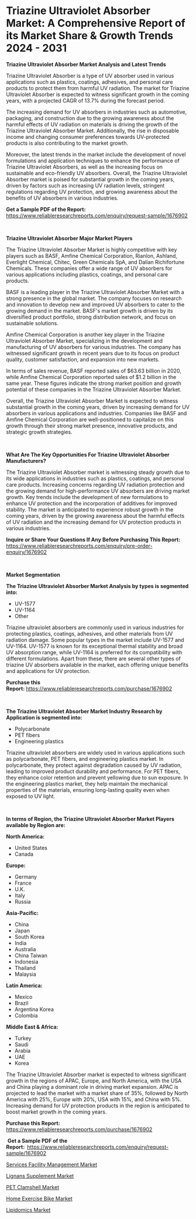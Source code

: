 <p><h1>Triazine Ultraviolet Absorber Market: A Comprehensive Report of its Market Share & Growth Trends 2024 - 2031</h1></p><p><strong>Triazine Ultraviolet Absorber Market Analysis and Latest Trends</strong></p>
<p><p>Triazine Ultraviolet Absorber is a type of UV absorber used in various applications such as plastics, coatings, adhesives, and personal care products to protect them from harmful UV radiation. The market for Triazine Ultraviolet Absorber is expected to witness significant growth in the coming years, with a projected CAGR of 13.7% during the forecast period.</p><p>The increasing demand for UV absorbers in industries such as automotive, packaging, and construction due to the growing awareness about the harmful effects of UV radiation on materials is driving the growth of the Triazine Ultraviolet Absorber Market. Additionally, the rise in disposable income and changing consumer preferences towards UV-protected products is also contributing to the market growth.</p><p>Moreover, the latest trends in the market include the development of novel formulations and application techniques to enhance the performance of Triazine Ultraviolet Absorbers, as well as the increasing focus on sustainable and eco-friendly UV absorbers. Overall, the Triazine Ultraviolet Absorber market is poised for substantial growth in the coming years, driven by factors such as increasing UV radiation levels, stringent regulations regarding UV protection, and growing awareness about the benefits of UV absorbers in various industries.</p></p>
<p><strong>Get a Sample PDF of the Report:&nbsp;</strong> <a href="https://www.reliableresearchreports.com/enquiry/request-sample/1676902">https://www.reliableresearchreports.com/enquiry/request-sample/1676902</a></p>
<p>&nbsp;</p>
<p><strong>Triazine Ultraviolet Absorber Major Market Players</strong></p>
<p><p>The Triazine Ultraviolet Absorber Market is highly competitive with key players such as BASF, Amfine Chemical Corporation, Rianlon, Ashland, Everlight Chemical, Chitec, Green Chemicals SpA, and Dalian Richifortune Chemicals. These companies offer a wide range of UV absorbers for various applications including plastics, coatings, and personal care products.</p><p>BASF is a leading player in the Triazine Ultraviolet Absorber Market with a strong presence in the global market. The company focuses on research and innovation to develop new and improved UV absorbers to cater to the growing demand in the market. BASF's market growth is driven by its diversified product portfolio, strong distribution network, and focus on sustainable solutions.</p><p>Amfine Chemical Corporation is another key player in the Triazine Ultraviolet Absorber Market, specializing in the development and manufacturing of UV absorbers for various industries. The company has witnessed significant growth in recent years due to its focus on product quality, customer satisfaction, and expansion into new markets.</p><p>In terms of sales revenue, BASF reported sales of $63.63 billion in 2020, while Amfine Chemical Corporation reported sales of $1.2 billion in the same year. These figures indicate the strong market position and growth potential of these companies in the Triazine Ultraviolet Absorber Market.</p><p>Overall, the Triazine Ultraviolet Absorber Market is expected to witness substantial growth in the coming years, driven by increasing demand for UV absorbers in various applications and industries. Companies like BASF and Amfine Chemical Corporation are well-positioned to capitalize on this growth through their strong market presence, innovative products, and strategic growth strategies.</p></p>
<p>&nbsp;</p>
<p><strong>What Are The Key Opportunities For Triazine Ultraviolet Absorber Manufacturers?</strong></p>
<p><p>The Triazine Ultraviolet Absorber market is witnessing steady growth due to its wide applications in industries such as plastics, coatings, and personal care products. Increasing concerns regarding UV radiation protection and the growing demand for high-performance UV absorbers are driving market growth. Key trends include the development of new formulations to enhance UV protection and the incorporation of additives for improved stability. The market is anticipated to experience robust growth in the coming years, driven by the growing awareness about the harmful effects of UV radiation and the increasing demand for UV protection products in various industries.</p></p>
<p><strong>Inquire or Share Your Questions If Any Before Purchasing This Report:</strong> <a href="https://www.reliableresearchreports.com/enquiry/pre-order-enquiry/1676902">https://www.reliableresearchreports.com/enquiry/pre-order-enquiry/1676902</a></p>
<p>&nbsp;</p>
<p><strong>Market Segmentation</strong></p>
<p><strong>The Triazine Ultraviolet Absorber Market Analysis by types is segmented into:</strong></p>
<p><ul><li>UV-1577</li><li>UV-1164</li><li>Other</li></ul></p>
<p><p>Triazine ultraviolet absorbers are commonly used in various industries for protecting plastics, coatings, adhesives, and other materials from UV radiation damage. Some popular types in the market include UV-1577 and UV-1164. UV-1577 is known for its exceptional thermal stability and broad UV absorption range, while UV-1164 is preferred for its compatibility with different formulations. Apart from these, there are several other types of triazine UV absorbers available in the market, each offering unique benefits and applications for UV protection.</p></p>
<p><strong>Purchase this Report:&nbsp;</strong><a href="https://www.reliableresearchreports.com/purchase/1676902">https://www.reliableresearchreports.com/purchase/1676902</a></p>
<p>&nbsp;</p>
<p><strong>The Triazine Ultraviolet Absorber Market Industry Research by Application is segmented into:</strong></p>
<p><ul><li>Polycarbonate</li><li>PET fibers</li><li>Engineering plastics</li></ul></p>
<p><p>Triazine ultraviolet absorbers are widely used in various applications such as polycarbonate, PET fibers, and engineering plastics market. In polycarbonate, they protect against degradation caused by UV radiation, leading to improved product durability and performance. For PET fibers, they enhance color retention and prevent yellowing due to sun exposure. In the engineering plastics market, they help maintain the mechanical properties of the materials, ensuring long-lasting quality even when exposed to UV light.</p></p>
<p>&nbsp;</p>
<p><strong>In terms of Region, the Triazine Ultraviolet Absorber Market Players available by Region are:</strong></p>
<p>
    <p> <strong> North America: </strong>
        <ul>
            <li>United States</li>
            <li>Canada</li>
        </ul>
        </p> 
    <p> <strong> Europe: </strong>
        <ul>
            <li>Germany</li>
            <li>France</li>
            <li>U.K.</li>
            <li>Italy</li>
            <li>Russia</li>
        </ul>
        </p> 
    <p> <strong> Asia-Pacific: </strong>
        <ul>
            <li>China</li>
            <li>Japan</li>
            <li>South Korea</li>
            <li>India</li>
            <li>Australia</li>
            <li>China Taiwan</li>
            <li>Indonesia</li>
            <li>Thailand</li>
            <li>Malaysia</li>
        </ul>
        </p> 
    <p> <strong> Latin America: </strong>
        <ul>
            <li>Mexico</li>
            <li>Brazil</li>
            <li>Argentina Korea</li>
            <li>Colombia</li>
        </ul>
        </p> 
    <p> <strong> Middle East & Africa: </strong>
        <ul>
            <li>Turkey</li>
            <li>Saudi</li>
            <li>Arabia</li>
            <li>UAE</li>
            <li>Korea</li>
        </ul>
    </p>
    </p>
<p><p>The Triazine Ultraviolet Absorber market is expected to witness significant growth in the regions of APAC, Europe, and North America, with the USA and China playing a dominant role in driving market expansion. APAC is projected to lead the market with a market share of 35%, followed by North America with 25%, Europe with 20%, USA with 15%, and China with 5%. Increasing demand for UV protection products in the region is anticipated to boost market growth in the coming years.</p></p>
<p><strong>Purchase this Report: </strong><a href="https://www.reliableresearchreports.com/purchase/1676902">https://www.reliableresearchreports.com/purchase/1676902</a></p>
<p>&nbsp;<strong>Get a Sample PDF of the Report:&nbsp;&nbsp;</strong><a href="https://www.reliableresearchreports.com/enquiry/request-sample/1676902">https://www.reliableresearchreports.com/enquiry/request-sample/1676902</a></p>
<p><strong></strong></p>
<p><p><a href="https://medium.com/@fionabuckland777/services-facility-management-market-size-reveals-the-best-marketing-channels-in-global-industry-7ff1168a624d">Services Facility Management Market</a></p><p><a href="https://medium.com/@fionabuckland777/lignans-supplement-market-exploring-market-share-market-trends-and-future-growth-a043da7ad99e">Lignans Supplement Market</a></p><p><a href="https://medium.com/@fionabuckland777/pet-clamshell-market-size-market-outlook-and-market-forecast-2024-to-2031-877de283bcc0">PET Clamshell Market</a></p><p><a href="https://medium.com/@fionabuckland777/home-exercise-bike-market-size-and-market-trends-complete-industry-overview-2024-to-2031-d132bcbdaf74">Home Exercise Bike Market</a></p><p><a href="https://medium.com/@fionabuckland777/lipidomics-market-analysis-its-cagr-market-segmentation-and-global-industry-overview-fa63d7066a18">Lipidomics Market</a></p></p>